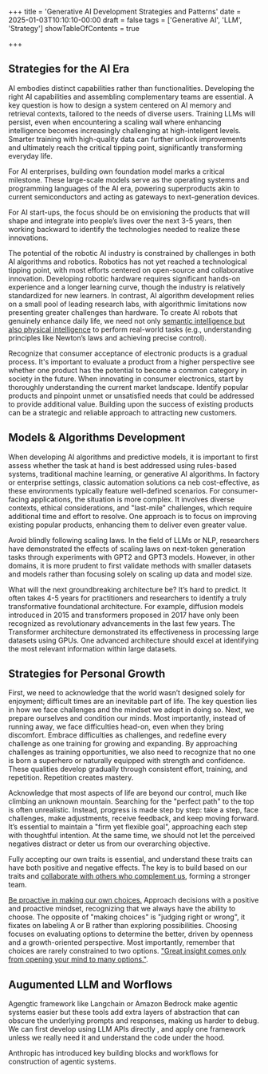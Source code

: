 +++
title = 'Generative AI Development Strategies and Patterns'
date = 2025-01-03T10:10:10-00:00
draft = false
tags = ['Generative AI', 'LLM', 'Strategy']
showTableOfContents = true

+++

## Strategies for the AI Era

AI embodies distinct capabilities rather than functionalities. Developing the right AI capabilities and assembling complementary teams are essential.
A key question is how to design a system centered on AI memory and retrieval contexts, tailored to the needs of diverse users. Training LLMs will persist, even when encountering a scaling wall where enhancing intelligence becomes increasingly challenging at high-inteligent levels. Smarter training with high-quality data can further unlock improvements and ultimately reach the critical tipping point, significantly transforming everyday life.

For AI enterprises, building own foundation model marks a critical milestone. These large-scale models serve as the operating systems and programming languages of the AI era, powering superproducts akin to current semiconductors and acting as gateways to next-generation devices.

For AI start-ups, the focus should be on envisioning the products that will shape and integrate into people’s lives over the next 3-5 years, then working backward to identify the technologies needed to realize these innovations.

The potential of the robotic AI industry is constrained by challenges in both AI algorithms and robotics. Robotics has not yet reached a technological tipping point, with most efforts centered on open-source and collaborative innovation. Developing robotic hardware requires significant hands-on experience and a longer learning curve, though the industry is relatively standardized for new learners. In contrast, AI algorithm development relies on a small pool of leading research labs, with algorithmic limitations now presenting greater challenges than hardware. To create AI robots that genuinely enhance daily life, we need not only [semantic intelligence but also physical intelligence](https://www.bilibili.com/video/BV1yM4m1D7tC/?spm_id_from=333.337.search-card.all.click&vd_source=2ebd024eac0b9cf1de30b74eb35caaf8) to perform real-world tasks (e.g., understanding principles like Newton’s laws and achieving precise control).

Recognize that consumer acceptance of electronic products is a gradual process. It's important to evaluate a product from a higher perspective see whether one product has the potential to become a common category in society in the future.  When innovating in consumer electronics, start by thoroughly understanding the current market landscape. Identify popular products and pinpoint unmet or unsatisfied needs that could be addressed to provide additional value. Building upon the success of existing products can be a strategic and reliable approach to attracting new customers. 

## Models & Algorithms Development

When developing AI algorithms and predictive models, it is important to first assess whether the task at hand is best addressed using rules-based systems, traditional machine learning, or generative AI algorithms. In factory or enterprise settings, classic automation solutions ca neb cost-effective, as these environments typically feature well-defined scenarios. For consumer-facing applications, the situation is more complex. It involves diverse contexts, ethical considerations, and "last-mile" challenges, which require additional time and effort to resolve. One approach is to focus on improving existing popular products, enhancing them to deliver even greater value.

Avoid blindly following scaling laws. In the field of LLMs or NLP, researchers have demonstrated the effects of scaling laws on next-token generation tasks through experiments with GPT2 and GPT3 models. However, in other domains, it is more prudent to first validate methods with smaller datasets and models rather than focusing solely on scaling up data and model size.

What will the next groundbreaking architecture be? It’s hard to predict. It often takes 4-5 years for practitioners and researchers to identify a truly transformative foundational architecture. For example, diffusion models introduced in 2015 and transformers proposed in 2017 have only been recognized as revolutionary advancements in the last few years.  The Transformer architecture demonstrated its effectiveness in processing large datasets using GPUs. One advanced architecture should excel at identifying the most relevant information within large datasets.

## Strategies for Personal Growth

First, we need to acknowledge that the world wasn’t designed solely for enjoyment; difficult times are an inevitable part of life. The key question lies in how we face challenges and the mindset we adopt in doing so. Next, we prepare ourselves and condition our minds. Most importantly, instead of running away, we face difficulties head-on, even when they bring discomfort. Embrace difficulties as challenges, and redefine every challenge as one training for growing and expanding. By approaching challenges as training opportunities, we also need to recognize that no one is born a superhero or naturally equipped with strength and confidence. These qualities develop gradually through consistent effort, training, and repetition. Repetition creates mastery. 

Acknowledge that most aspects of life are beyond our control, much like climbing an unknown mountain. Searching for the "perfect path" to the top is often unrealistic. Instead, progress is made step by step: take a step, face challenges, make adjustments, receive feedback, and keep moving forward. It’s essential to maintain a "firm yet flexible goal", approaching each step with thoughtful intention. At the same time, we should not let the perceived negatives distract or deter us from our overarching objective.

Fully accepting our own traits is essential, and understand these traits can have both positive and negative effects. The key is to build based on our traits and [collaborate with others who complement us](https://www.youtube.com/watch?v=mbiPeZnmz9A&t=7940s), forming a stronger team.

[Be proactive in making our own choices.](https://www.goodreads.com/book/show/36072.The_7_Habits_of_Highly_Effective_People) Approach decisions with a positive and proactive mindset, recognizing that we always have the ability to choose. The opposite of "making choices" is "judging right or wrong", it fixates on labeling A or B rather than exploring possibilities. Choosing focuses on evaluating options to determine the better, driven by openness and a growth-oriented perspective. Most importantly, remember that choices are rarely constrained to two options. ["Great insight comes only from opening your mind to many options."](https://sive.rs/options). 


## Augumented LLM and Worflows

Agengtic framework like Langchain or Amazon Bedrock make agentic systems easier but these tools add extra layers of abstraction that can obscure the underlying prompts and responses, making us harder to debug. We can first develop using LLM APIs directly , and apply one framework unless we really need it and understand the code under the hood. 

Anthropic has introduced key building blocks and workflows for construction of agentic systems. 










